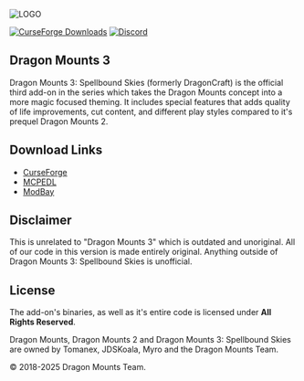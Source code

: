 ![LOGO](https://media.forgecdn.net/attachments/1290/838/logodm3.png)

[![CurseForge Downloads](https://img.shields.io/curseforge/dt/1328825?logo=Curseforge&label=CurseForge&labelColor=Gray)](https://www.curseforge.com/minecraft-bedrock/addons/dragon-mounts-v1-3-25)
[![Discord](https://img.shields.io/discord/1293105990476103720?logo=Discord&logoColor=white&label=Discord&labelColor=%235865F2)](https://discord.gg/Ewm8aTTJ3K)

## Dragon Mounts 3
Dragon Mounts 3: Spellbound Skies (formerly DragonCraft) is the official third add-on in the series which takes the Dragon Mounts concept into a more magic focused theming. It includes special features that adds quality of life improvements, cut content, and different play styles compared to it's prequel Dragon Mounts 2.

## Download Links
- [CurseForge](https://www.curseforge.com/minecraft-bedrock/addons/dragon-mounts-v1-3-25)
- [MCPEDL](https://mcpedl.com/dragon-mounts-v1-3-25/)
- [ModBay](https://modbay.org/mods/5196-dragon-mounts-3.html)

## Disclaimer
This is unrelated to "Dragon Mounts 3" which is outdated and unoriginal. All of our code in this version is made entirely original. Anything outside of Dragon Mounts 3: Spellbound Skies is unofficial.

## License
The add-on's binaries, as well as it's entire code is licensed under **All Rights Reserved**.

Dragon Mounts, Dragon Mounts 2 and Dragon Mounts 3: Spellbound Skies are owned by Tomanex, JDSKoala, Myro and the Dragon Mounts Team.

© 2018-2025 Dragon Mounts Team.
